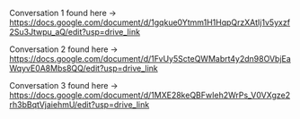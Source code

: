 Conversation 1 found here -> https://docs.google.com/document/d/1gqkue0Ytmm1H1HqpQrzXAtIj1v5yxzf2Su3Jtwpu_aQ/edit?usp=drive_link

Conversation 2 found here -> https://docs.google.com/document/d/1FvUy5ScteQWMabrt4y2dn98OVbjEaWqyvE0A8Mbs8QQ/edit?usp=drive_link

Conversation 3 found here -> https://docs.google.com/document/d/1MXE28keQBFwIeh2WrPs_V0VXgze2rh3bBqtVjaiehmU/edit?usp=drive_link
